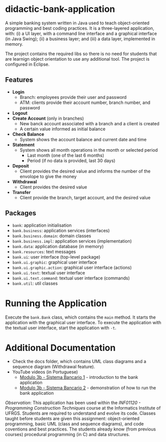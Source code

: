 # didactic-bank-application

A simple banking system written in Java used to teach object-oriented programming and best coding practices. It is a three-layered application, with: (i) a UI layer, with a command line interface and a graphical interface (in Java Swing); (ii) a business layer; and (iii) a data layer, implemented in memory. 

The project contains the required libs so there is no need for students that are learnign object orientation to use any additional tool. The project is configured in Eclipse.

## Features

* **Login**
  * Branch: employees provide their user and password
  * ATM: clients provide their account number, branch number, and password
* **Logout**
* **Create Account** (only in branches)
  * New banck account associated with a branch and a client is created
  * A certain value informed as initial balance
* **Check Balance**
  * System shows the account balance and current date and time
* **Statement**
  * System shows all month operations in the month or selected period
    * Last month (one of the last 6 months)
    * Period (if no data is provided, last 30 days)
* **Deposit**
  * Client provides the desired value and informs the number of the envolope to give the money
* **Withdrawal**
  * Client provides the desired value
* **Transfer**
  * Client provide the branch, target account, and the desired value

## Packages

* `bank`: application initialisation
* `bank.business`: application services (interfaces)
* `bank.business.domain`: domain classes
* `bank.business.impl`: application services (implementation)
* `bank.data`: application database (in memory)
* `bank.resources`: text messages
* `bank.ui`: user interface (top-level package)
* `bank.ui.graphic`: graphical user interface
* `bank.ui.graphic.action`: graphical user interface (actions)
* `bank.ui.text`: textual user interface
* `bank.ui.text.command`: textual user interface (commands)
* `bank.util`: util classes

# Running the Application

Execute the `bank.Bank` class, which contains the `main` method. It starts the application with the graphical user interface. To execute the application with the textual user interface, start the application with `-t`.

# Additional Documentation

* Check the docs folder, which contains UML class diagrams and a sequence diagram (Withdrawal feature).
* YouTube videos (in Portuguese)
  * [Modulo 3b - Sistema Bancario 1](https://youtu.be/FG50K3VsF4Q) - introduction to the bank application
  * [Modulo 3b - Sistema Bancario 2](https://youtu.be/wqgIMFyc9RI) - demonstration of how to run the bank application

*Observation*: This application has been used within the *INF01120 - Programming Construction Techniques* course at the Informatics Institute of UFRGS. Students are required to understand and evolve its code. Classes taught before students are given this assignment: object-oriented programming, basic UML (class and sequence diagrams), and code coventions and best practices. The students already know (from previous courses) procedural programming (in C) and data structures.

